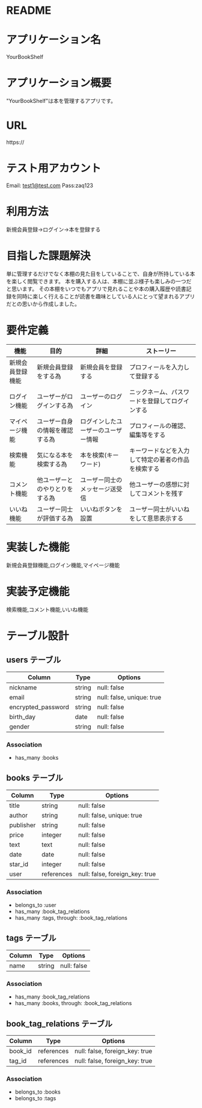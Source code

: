 # README

# アプリケーション名  
YourBookShelf
# アプリケーション概要  
"YourBookShelf"は本を管理するアプリです。
# URL
https://
# テスト用アカウント  
Email: test1@test.com
Pass:zaq123
# 利用方法  
新規会員登録→ログイン→本を登録する
# 目指した課題解決  
単に管理するだけでなく本棚の見た目をしていることで、自身が所持している本を楽しく閲覧できます。
本を購入する人は、本棚に並ぶ様子も楽しみの一つだと思います。
その本棚をいつでもアプリで見れることや本の購入履歴や読書記録を同時に楽しく行えることが読書を趣味としている人にとって望まれるアプリだとの思いから作成しました。
# 要件定義
| 機能 | 目的 | 詳細 | ストーリー |
| ------------- | ---------- | ----------- | -------------- |
| 新規会員登録機能 | 新規会員登録をする為 | 新規会員を登録する | プロフィールを入力して登録する |
| ログイン機能 | ユーザーがログインする為 | ユーザーのログイン| ニックネーム、パスワードを登録してログインする |
| マイページ機能 | ユーザー自身の情報を確認する為 | ログインしたユーザーのユーザー情報 | プロフィールの確認、編集等をする |
| 検索機能 | 気になる本を検索する為 | 本を検索(キーワード) | キーワードなどを入力して特定の著者の作品を検索する |
| コメント機能 | 他ユーザーとのやりとりをする為 | ユーザー同士のメッセージ送受信 | 他ユーザーの感想に対してコメントを残す |
| いいね機能 | ユーザー同士が評価する為 | いいねボタンを設置 | ユーザー同士がいいねをして意思表示する |
# 実装した機能
 新規会員登録機能,ログイン機能,マイページ機能
# 実装予定機能
 検索機能,コメント機能,いいね機能

# テーブル設計

## users テーブル

| Column             | Type   | Options                   |
| ------------------ | ------ | ------------------------- |
| nickname           | string | null: false               |
| email              | string | null: false, unique: true |
| encrypted_password | string | null: false               |
| birth_day          | date   | null: false               |
| gender             | string | null: false               |


### Association

- has_many :books



## books テーブル

| Column    | Type       | Options                        |
| --------- | ---------- | ------------------------------ |
| title     | string     | null: false                    |
| author    | string     | null: false, unique: true      |
| publisher | string     | null: false                    |
| price     | integer    | null: false                    |
| text      | text       | null: false                    |
| date      | date       | null: false                    |
| star_id   | integer    | null: false                    |
| user      | references | null: false, foreign_key: true |

### Association

- belongs_to :user
- has_many :book_tag_relations
- has_many :tags, through: :book_tag_relations



## tags テーブル

| Column    | Type       | Options                        |
| --------- | ---------- | ------------------------------ |
| name      | string     | null: false                    |

### Association

- has_many :book_tag_relations
- has_many :books, through: :book_tag_relations


## book_tag_relations テーブル

| Column    | Type       | Options                        |
| --------- | ---------- | ------------------------------ |
| book_id   | references | null: false, foreign_key: true |
| tag_id    | references | null: false, foreign_key: true |

### Association

- belongs_to :books
- belongs_to :tags
